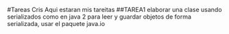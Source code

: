 #Tareas Cris
Aqui estaran mis tareitas
##TAREA1
elaborar una clase usando serializados como en java 2 para leer y guardar objetos de forma serializada, usar el paquete java.io

